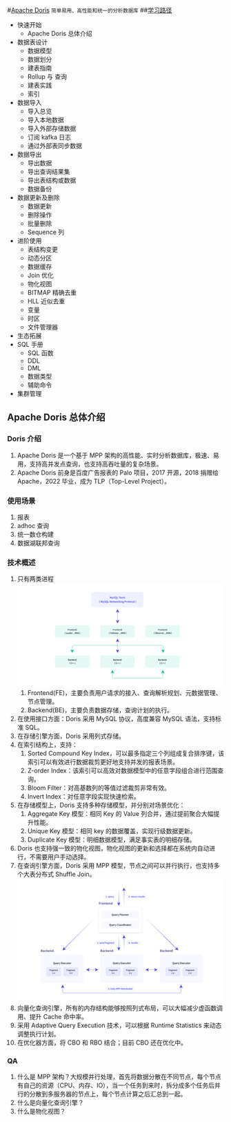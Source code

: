 #[Apache Doris](https://doris.apache.org/zh-CN/)
`简单易用、高性能和统一的分析数据库`
##[学习路径](https://doris.apache.org/zh-CN/learning)
* 快速开始
  * Apache Doris 总体介绍
* 数据表设计
  * 数据模型
  * 数据划分
  * 建表指南
  * Rollup 与 查询
  * 建表实践
  * 索引
* 数据导入
  * 导入总览
  * 导入本地数据
  * 导入外部存储数据
  * 订阅 kafka 日志
  * 通过外部表同步数据
* 数据导出
  * 导出数据
  * 导出查询结果集
  * 导出表结构或数据
  * 数据备份
* 数据更新及删除
  * 数据更新
  * 删除操作
  * 批量删除
  * Sequence 列
* 进阶使用
  * 表结构变更
  * 动态分区
  * 数据缓存
  * Join 优化
  * 物化视图
  * BITMAP 精确去重
  * HLL 近似去重
  * 变量
  * 时区
  * 文件管理器
* 生态拓展
* SQL 手册
  * SQL 函数
  * DDL
  * DML
  * 数据类型
  * 辅助命令
* 集群管理
## Apache Doris 总体介绍
### Doris 介绍
1. Apache Doris 是一个基于 MPP 架构的高性能、实时分析数据库，极速、易用，支持高并发点查询，也支持高吞吐量的复杂场景。
2. Apache Doris 前身是百度广告报表的 Palo 项目，2017 开源，2018 捐赠给 Apache，2022 毕业，成为 TLP（Top-Level Project）。
### 使用场景
1. 报表
2. adhoc 查询
3. 统一数仓构建
4. 数据湖联邦查询
### 技术概述
1. 只有两类进程 ![img.png](images/img.png)
   1. Frontend(FE)，主要负责用户请求的接入、查询解析规划、元数据管理、节点管理。
   2. Backend(BE)，主要负责数据存储，查询计划的执行。
2. 在使用接口方面：Doris 采用 MySQL 协议，高度兼容 MySQL 语法，支持标准 SQL。
3. 在存储引擎方面，Doris 采用列式存储。
4. 在索引结构上，支持：
   1. Sorted Compound Key Index，可以最多指定三个列组成复合排序键，该索引可以有效进行数据裁剪更好地支持并发的报表场景。
   2. Z-order Index：该索引可以高效对数据模型中的任意字段组合进行范围查询。
   3. Bloom Filter：对高基数列的等值过滤裁剪非常有效。
   4. Invert Index：对任意字段实现快速检索。
5. 在存储模型上，Doris 支持多种存储模型，并分别对场景优化：
   1. Aggregate Key 模型：相同 Key 的 Value 列合并，通过提前聚合大幅提升性能。
   2. Unique Key 模型：相同 key 的数据覆盖，实现行级数据更新。
   3. Duplicate Key 模型：明细数据模型，满足事实表的明细存储。
6. Doris 也支持强一致的物化视图，物化视图的更新和选择都在系统内自动进行，不需要用户手动选择。
7. 在查询引擎方面，Doris 采用 MPP 模型，节点之间可以并行执行，也支持多个大表分布式 Shuffle Join。![img_1.png](images/img_1.png)
8. 向量化查询引擎，所有的内存结构能够按照列式布局，可以大幅减少虚函数调用、提升 Cache 命中率。
9. 采用 Adaptive Query Execution 技术，可以根据 Runtime Statistics 来动态调整执行计划。
10. 在优化器方面，将 CBO 和 RBO 结合；目前 CBO 还在优化中。
### QA
1. 什么是 MPP 架构？大规模并行处理，首先将数据分散在不同节点，每个节点有自己的资源（CPU、内存、IO），当一个任务到来时，拆分成多个任务后并行的分散到多服务器的节点上，每个节点计算之后汇总到一起。
2. 什么是向量化查询引擎？
3. 什么是物化视图？
